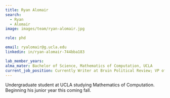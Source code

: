 ```yaml
---
title: Ryan Alomair
search:
  - Ryan
  - Alomair
image: images/team/ryan-alomair.jpg

role: phd

email: ryalomair@g.ucla.edu
linkedin: in/ryan-alomair-744bba183

lab_member_years:
alma_mater: Bachelor of Science, Mathematics of Computation, UCLA
current_job_position: Currently Writer at Bruin Political Review; VP of Engagement at Theta Chi Fraternity; Biomedical Research Intern at USC School of Pharmacy 
---
```


Undergraduate student at UCLA studying Mathematics of Computation. Beginning his junior year this coming fall.
